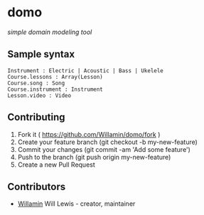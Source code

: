 # domo
_simple domain modeling tool_

## Sample syntax
```
Instrument : Electric | Acoustic | Bass | Ukelele
Course.lessons : Array(Lesson)
Course.song : Song
Course.instrument : Instrument
Lesson.video : Video
```

## Contributing

1. Fork it ( https://github.com/Willamin/domo/fork )
2. Create your feature branch (git checkout -b my-new-feature)
3. Commit your changes (git commit -am 'Add some feature')
4. Push to the branch (git push origin my-new-feature)
5. Create a new Pull Request

## Contributors

- [Willamin](https://github.com/Willamin) Will Lewis - creator, maintainer
